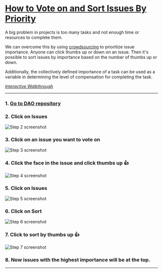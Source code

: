 # [How to Vote on and Sort Issues By Priority](https://app.tango.us/app/workflow/5e2db119-1a9d-4620-b586-58354543345f)

A big problem in projects is too many tasks and not enough time or resources to complete them.

We can overcome this by using [crowdsourcing]() to prioritize issue importance. Anyone can click thumbs up or down on an 
issue.  Then it's possible to sort issues by importance based on the number of thumbs up or down.

Additionally, the collectively defined importance of a task can be used as a variable in determining the level of 
compensation for completing the task.

_[Interactive Walkthrough](https://app.tango.us/app/workflow/5e2db119-1a9d-4620-b586-58354543345f)_

***

### 1. [Go to DAO repository](https://github.com/anonymous-dao?type=source)


### 2. Click on Issues
![Step 2 screenshot](https://images.tango.us/public/screenshot_fb109f97-86e6-4552-b7b7-76c2ec84ebd3?crop=focalpoint&fit=crop&fp-x=0.2227&fp-y=0.1590&fp-z=3.0119&w=1200&mark-w=0.2&mark-pad=0&mark64=aHR0cHM6Ly9pbWFnZXMudGFuZ28udXMvc3RhdGljL21hZGUtd2l0aC10YW5nby13YXRlcm1hcmsucG5n&ar=1706%3A937)


### 3. Click on an issue you want to vote on
![Step 3 screenshot](https://images.tango.us/public/screenshot_60a7ef00-9081-4a92-994b-4440a7e2813f?crop=focalpoint&fit=crop&fp-x=0.2494&fp-y=0.3981&fp-z=2.3281&w=1200&mark-w=0.2&mark-pad=0&mark64=aHR0cHM6Ly9pbWFnZXMudGFuZ28udXMvc3RhdGljL21hZGUtd2l0aC10YW5nby13YXRlcm1hcmsucG5n&ar=1706%3A937)


### 4. Click the face in the issue and click thumbs up 👍
![Step 4 screenshot](https://images.tango.us/public/screenshot_5692bef7-c095-4179-a65d-f07e2f80fffa?crop=focalpoint&fit=crop&fp-x=0.6166&fp-y=0.3821&fp-z=3.1538&w=1200&mark-w=0.2&mark-pad=0&mark64=aHR0cHM6Ly9pbWFnZXMudGFuZ28udXMvc3RhdGljL21hZGUtd2l0aC10YW5nby13YXRlcm1hcmsucG5n&ar=1706%3A937)


### 5. Click on Issues
![Step 5 screenshot](https://images.tango.us/public/screenshot_979a4516-775e-4fa2-9a92-d743011ad8b6?crop=focalpoint&fit=crop&fp-x=0.2227&fp-y=0.1590&fp-z=3.0119&w=1200&mark-w=0.2&mark-pad=0&mark64=aHR0cHM6Ly9pbWFnZXMudGFuZ28udXMvc3RhdGljL21hZGUtd2l0aC10YW5nby13YXRlcm1hcmsucG5n&ar=1706%3A937)


### 6. Click on Sort
![Step 6 screenshot](https://images.tango.us/public/screenshot_4742ef98-8f54-441d-89b0-00eefd61f8a8?crop=focalpoint&fit=crop&fp-x=0.8332&fp-y=0.3463&fp-z=3.1016&w=1200&mark-w=0.2&mark-pad=0&mark64=aHR0cHM6Ly9pbWFnZXMudGFuZ28udXMvc3RhdGljL21hZGUtd2l0aC10YW5nby13YXRlcm1hcmsucG5n&ar=1706%3A937)


### 7. Click to sort by thumbs up 👍
![Step 7 screenshot](https://images.tango.us/public/screenshot_ed1cd799-e984-4f79-991d-2327affdfc41?crop=focalpoint&fit=crop&fp-x=0.6902&fp-y=0.6702&fp-z=3.1969&w=1200&mark-w=0.2&mark-pad=0&mark64=aHR0cHM6Ly9pbWFnZXMudGFuZ28udXMvc3RhdGljL21hZGUtd2l0aC10YW5nby13YXRlcm1hcmsucG5n&ar=1706%3A937)

### 8. Now issues with the highest importance will be at the top.
***
